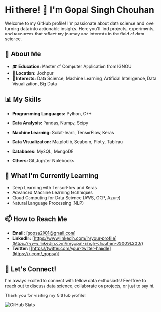 # Hi there! 👋 I'm Gopal Singh Chouhan

Welcome to my GitHub profile! I'm passionate about data science and love turning data into actionable insights. Here you'll find projects, experiments, and resources that reflect my journey and interests in the field of data science.

## 🌟 About Me

- 🎓 **Education:** Master of Computer Application from IGNOU
- 📍 **Location:** Jodhpur
- 🔭 **Interests:** Data Science, Machine Learning, Artificial Intelligence, Data Visualization, Big Data


## 📊 My Skills

- **Programming Languages:** Python, C++
- **Data Analysis:** Pandas, Numpy, Scipy
- **Machine Learning:** Scikit-learn, TensorFlow, Keras
- **Data Visualization:** Matplotlib, Seaborn, Plotly, Tableau

- **Databases:** MySQL,  MongoDB
- **Others:** Git,Jupyter Notebooks

## 🌱 What I'm Currently Learning

- Deep Learning with TensorFlow and Keras
- Advanced Machine Learning techniques
- Cloud Computing for Data Science (AWS, GCP, Azure)
- Natural Language Processing (NLP)

## 📫 How to Reach Me

- **Email:** [gopsa2001@gmail.com]
- **LinkedIn:** [https://www.linkedin.com/in/your-profile](https://www.linkedin.com/in/gopal-singh-chouhan-89069b233/)
- **Twitter:** [[https://twitter.com/your-twitter-handle](https://x.com/_gopsa)]


## 💬 Let's Connect!

I'm always excited to connect with fellow data enthusiasts! Feel free to reach out to discuss data science, collaborate on projects, or just to say hi.

Thank you for visiting my GitHub profile!

![GitHub Stats](https://github-readme-stats.vercel.app/api?username=gopsa2001&show_icons=true)
